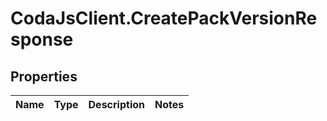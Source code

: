 # CodaJsClient.CreatePackVersionResponse

## Properties
Name | Type | Description | Notes
------------ | ------------- | ------------- | -------------

